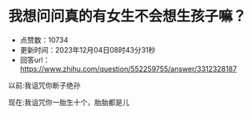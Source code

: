 # 我想问问真的有女生不会想生孩子嘛？
- 点赞数：10734
- 更新时间：2023年12月04日08时43分31秒
- 回答url：https://www.zhihu.com/question/552259755/answer/3312328187
<body>
 <p data-pid="0IBoYgvf">以前:我诅咒你断子绝孙</p>
 <p data-pid="f42Ge5W8">现在:我诅咒你一胎生十个，胎胎都是儿</p>
</body>